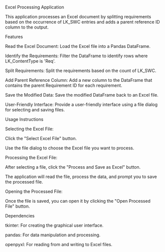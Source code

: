 Excel Processing Application

This application processes an Excel document by splitting requirements based on the occurrence of LK_SWC entries and adds a parent reference ID column to the output.

Features

Read the Excel Document: Load the Excel file into a Pandas DataFrame.

Identify the Requirements: Filter the DataFrame to identify rows where LK_ContentType is 'Req'.

Split Requirements: Split the requirements based on the count of LK_SWC.

Add Parent Reference Column: Add a new column to the DataFrame that contains the parent Requirement ID for each requirement.

Save the Modified Data: Save the modified DataFrame back to an Excel file.

User-Friendly Interface: Provide a user-friendly interface using a file dialog for selecting and saving files.

Usage Instructions

Selecting the Excel File:

Click the "Select Excel File" button.

Use the file dialog to choose the Excel file you want to process.

Processing the Excel File:

After selecting a file, click the "Process and Save as Excel" button.

The application will read the file, process the data, and prompt you to save the processed file.

Opening the Processed File:

Once the file is saved, you can open it by clicking the "Open Processed File" button.

Dependencies

tkinter: For creating the graphical user interface.

pandas: For data manipulation and processing.

openpyxl: For reading from and writing to Excel files.

